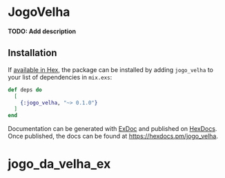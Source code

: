 # JogoVelha

**TODO: Add description**

## Installation

If [available in Hex](https://hex.pm/docs/publish), the package can be installed
by adding `jogo_velha` to your list of dependencies in `mix.exs`:

```elixir
def deps do
  [
    {:jogo_velha, "~> 0.1.0"}
  ]
end
```

Documentation can be generated with [ExDoc](https://github.com/elixir-lang/ex_doc)
and published on [HexDocs](https://hexdocs.pm). Once published, the docs can
be found at <https://hexdocs.pm/jogo_velha>.

# jogo_da_velha_ex
